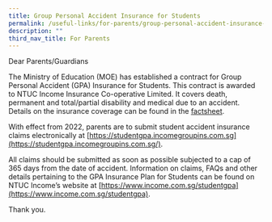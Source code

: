```yaml
---
title: Group Personal Accident Insurance for Students
permalink: /useful-links/for-parents/group-personal-accident-insurance-for-students
description: ""
third_nav_title: For Parents
---
```

Dear Parents/Guardians

The Ministry of Education (MOE) has established a contract for Group Personal Accident (GPA) Insurance for Students. This contract is awarded to NTUC Income Insurance Co-operative Limited. It covers death, permanent and total/partial disability and medical due to an accident. Details on the insurance coverage can be found in the [factsheet](/files/GPA%20Product%20Fact%20Sheet%202022.pdf).

With effect from 2022, parents are to submit student accident insurance claims electronically at [https://studentgpa.incomegroupins.com.sg](https://studentgpa.incomegroupins.com.sg/).
  
All claims should be submitted as soon as possible subjected to a cap of 365 days from the date of accident. Information on claims, FAQs and other details pertaining to the GPA Insurance Plan for Students can be found on NTUC Income’s website at [https://www.income.com.sg/studentgpa](https://www.income.com.sg/studentgpa).

Thank you.